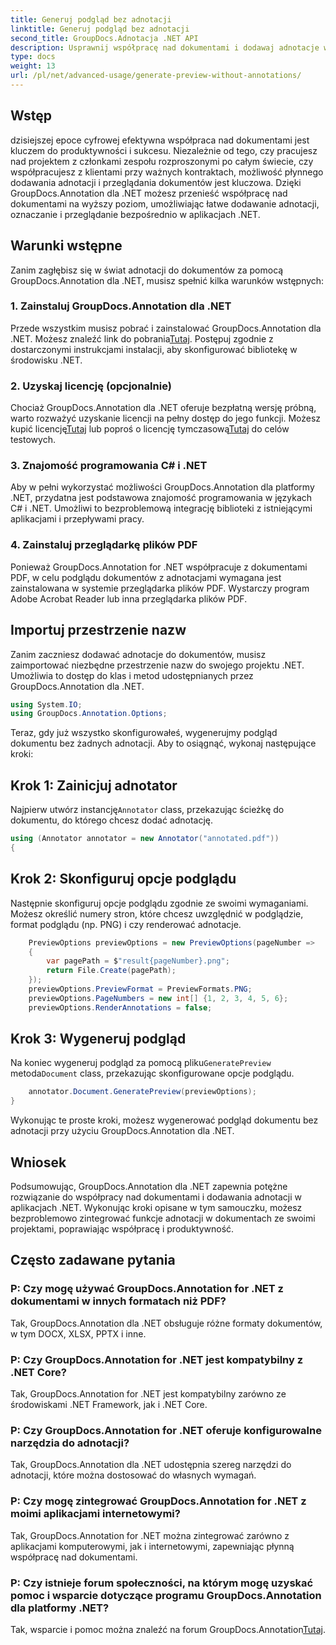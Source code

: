 ```yaml
---
title: Generuj podgląd bez adnotacji
linktitle: Generuj podgląd bez adnotacji
second_title: GroupDocs.Adnotacja .NET API
description: Usprawnij współpracę nad dokumentami i dodawaj adnotacje w aplikacjach .NET, korzystając z GroupDocs.Annotation dla .NET. Z łatwością dodawaj adnotacje, zaznaczaj i przeglądaj dokumenty dzięki tej potężnej bibliotece.
type: docs
weight: 13
url: /pl/net/advanced-usage/generate-preview-without-annotations/
---
```

## Wstęp
dzisiejszej epoce cyfrowej efektywna współpraca nad dokumentami jest kluczem do produktywności i sukcesu. Niezależnie od tego, czy pracujesz nad projektem z członkami zespołu rozproszonymi po całym świecie, czy współpracujesz z klientami przy ważnych kontraktach, możliwość płynnego dodawania adnotacji i przeglądania dokumentów jest kluczowa. Dzięki GroupDocs.Annotation dla .NET możesz przenieść współpracę nad dokumentami na wyższy poziom, umożliwiając łatwe dodawanie adnotacji, oznaczanie i przeglądanie bezpośrednio w aplikacjach .NET.
## Warunki wstępne
Zanim zagłębisz się w świat adnotacji do dokumentów za pomocą GroupDocs.Annotation dla .NET, musisz spełnić kilka warunków wstępnych:
### 1. Zainstaluj GroupDocs.Annotation dla .NET
 Przede wszystkim musisz pobrać i zainstalować GroupDocs.Annotation dla .NET. Możesz znaleźć link do pobrania[Tutaj](https://releases.groupdocs.com/annotation/net/). Postępuj zgodnie z dostarczonymi instrukcjami instalacji, aby skonfigurować bibliotekę w środowisku .NET.
### 2. Uzyskaj licencję (opcjonalnie)
Chociaż GroupDocs.Annotation dla .NET oferuje bezpłatną wersję próbną, warto rozważyć uzyskanie licencji na pełny dostęp do jego funkcji. Możesz kupić licencję[Tutaj](https://purchase.groupdocs.com/buy) lub poproś o licencję tymczasową[Tutaj](https://purchase.groupdocs.com/temporary-license/) do celów testowych.
### 3. Znajomość programowania C# i .NET
Aby w pełni wykorzystać możliwości GroupDocs.Annotation dla platformy .NET, przydatna jest podstawowa znajomość programowania w językach C# i .NET. Umożliwi to bezproblemową integrację biblioteki z istniejącymi aplikacjami i przepływami pracy.
### 4. Zainstaluj przeglądarkę plików PDF
Ponieważ GroupDocs.Annotation for .NET współpracuje z dokumentami PDF, w celu podglądu dokumentów z adnotacjami wymagana jest zainstalowana w systemie przeglądarka plików PDF. Wystarczy program Adobe Acrobat Reader lub inna przeglądarka plików PDF.

## Importuj przestrzenie nazw
Zanim zaczniesz dodawać adnotacje do dokumentów, musisz zaimportować niezbędne przestrzenie nazw do swojego projektu .NET. Umożliwia to dostęp do klas i metod udostępnianych przez GroupDocs.Annotation dla .NET.

```csharp
using System.IO;
using GroupDocs.Annotation.Options;
```

Teraz, gdy już wszystko skonfigurowałeś, wygenerujmy podgląd dokumentu bez żadnych adnotacji. Aby to osiągnąć, wykonaj następujące kroki:
## Krok 1: Zainicjuj adnotator
 Najpierw utwórz instancję`Annotator` class, przekazując ścieżkę do dokumentu, do którego chcesz dodać adnotację.
```csharp
using (Annotator annotator = new Annotator("annotated.pdf"))
{
```
## Krok 2: Skonfiguruj opcje podglądu
Następnie skonfiguruj opcje podglądu zgodnie ze swoimi wymaganiami. Możesz określić numery stron, które chcesz uwzględnić w podglądzie, format podglądu (np. PNG) i czy renderować adnotacje.
```csharp
    PreviewOptions previewOptions = new PreviewOptions(pageNumber =>
    {
        var pagePath = $"result{pageNumber}.png";
        return File.Create(pagePath);
    });
    previewOptions.PreviewFormat = PreviewFormats.PNG;
    previewOptions.PageNumbers = new int[] {1, 2, 3, 4, 5, 6};
    previewOptions.RenderAnnotations = false;
```
## Krok 3: Wygeneruj podgląd
 Na koniec wygeneruj podgląd za pomocą pliku`GeneratePreview` metoda`Document` class, przekazując skonfigurowane opcje podglądu.
```csharp
    annotator.Document.GeneratePreview(previewOptions);
}
```
Wykonując te proste kroki, możesz wygenerować podgląd dokumentu bez adnotacji przy użyciu GroupDocs.Annotation dla .NET.

## Wniosek
Podsumowując, GroupDocs.Annotation dla .NET zapewnia potężne rozwiązanie do współpracy nad dokumentami i dodawania adnotacji w aplikacjach .NET. Wykonując kroki opisane w tym samouczku, możesz bezproblemowo zintegrować funkcje adnotacji w dokumentach ze swoimi projektami, poprawiając współpracę i produktywność.
## Często zadawane pytania
### P: Czy mogę używać GroupDocs.Annotation for .NET z dokumentami w innych formatach niż PDF?
Tak, GroupDocs.Annotation dla .NET obsługuje różne formaty dokumentów, w tym DOCX, XLSX, PPTX i inne.
### P: Czy GroupDocs.Annotation for .NET jest kompatybilny z .NET Core?
Tak, GroupDocs.Annotation for .NET jest kompatybilny zarówno ze środowiskami .NET Framework, jak i .NET Core.
### P: Czy GroupDocs.Annotation for .NET oferuje konfigurowalne narzędzia do adnotacji?
Tak, GroupDocs.Annotation dla .NET udostępnia szereg narzędzi do adnotacji, które można dostosować do własnych wymagań.
### P: Czy mogę zintegrować GroupDocs.Annotation for .NET z moimi aplikacjami internetowymi?
Tak, GroupDocs.Annotation for .NET można zintegrować zarówno z aplikacjami komputerowymi, jak i internetowymi, zapewniając płynną współpracę nad dokumentami.
### P: Czy istnieje forum społeczności, na którym mogę uzyskać pomoc i wsparcie dotyczące programu GroupDocs.Annotation dla platformy .NET?
 Tak, wsparcie i pomoc można znaleźć na forum GroupDocs.Annotation[Tutaj](https://forum.groupdocs.com/c/annotation/10).